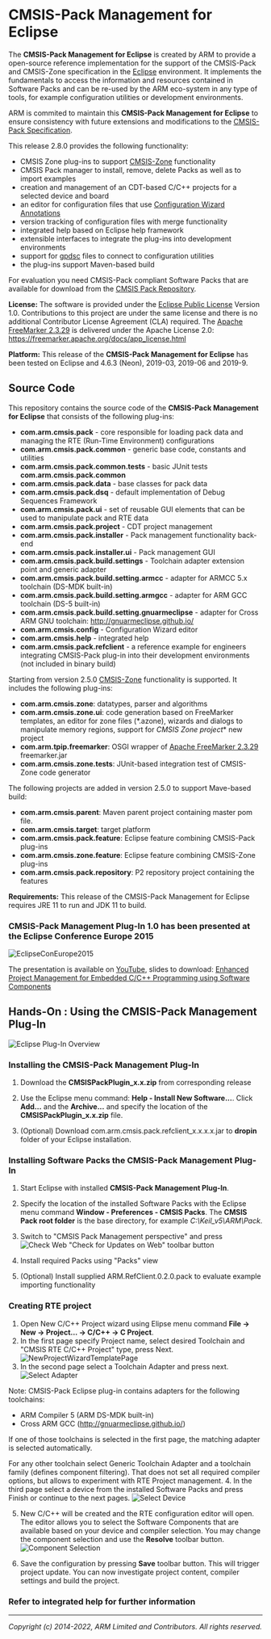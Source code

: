 # CMSIS-Pack Management for Eclipse

The **CMSIS-Pack Management for Eclipse** is created by ARM to provide a open-source reference implementation for the support of the CMSIS-Pack and CMSIS-Zone specification in the [Eclipse] environment. It implements the fundamentals to access the information and resources contained in Software Packs and can be re-used by the ARM eco-system in any type of tools, for example configuration utilities or development environments.

ARM is commited to maintain this **CMSIS-Pack Management for Eclipse** to ensure consistency with future extensions and modifications to the [CMSIS-Pack Specification].

This release 2.8.0 provides the following functionality:
* CMSIS Zone plug-ins to support [CMSIS-Zone](https://arm-software.github.io/CMSIS_5/Zone/html/index.html) functionality
* CMSIS Pack manager to install, remove, delete Packs as well as to import examples
* creation and management of an CDT-based C/C++ projects for a selected device and board
* an editor for configuration files that use [Configuration Wizard Annotations]
* version tracking of configuration files with merge functionality
* integrated help based on Eclipse help framework
* extensible interfaces to integrate the plug-ins into development environments
* support for [gpdsc] files to connect to configuration utilities
* the plug-ins support Maven-based build


For evaluation you need CMSIS-Pack compliant Software Packs that are available for download from the [CMSIS Pack Repository].

**License:** The software is provided under the [Eclipse Public License] Version 1.0. Contributions to this project are under the same license and there is no additional Contributor License Agreement (CLA) required.
The [Apache FreeMarker 2.3.29](https://freemarker.apache.org/) is delivered under the Apache License 2.0: https://freemarker.apache.org/docs/app_license.html

**Platform:** This release of the **CMSIS-Pack Management for Eclipse** has been tested on Eclipse and 4.6.3 (Neon), 2019-03, 2019-06 and 2019-9.

## Source Code
This repository contains the source code of the **CMSIS-Pack Management for Eclipse** that consists of the following plug-ins:
* **com.arm.cmsis.pack** 	- core responsible for loading pack data and managing the RTE (Run-Time Environment) configurations
* **com.arm.cmsis.pack.common** 	- generic base code, constants and utilities
* **com.arm.cmsis.pack.common.tests** 	- basic JUnit tests **com.arm.cmsis.pack.common**
* **com.arm.cmsis.pack.data** 	- base classes for pack data
* **com.arm.cmsis.pack.dsq** 	- default implementation of Debug Sequences Framework
* **com.arm.cmsis.pack.ui** - set of reusable GUI elements that can be used to manipulate pack and RTE data
* **com.arm.cmsis.pack.project** - CDT project management
* **com.arm.cmsis.pack.installer** - Pack management functionality back-end
* **com.arm.cmsis.pack.installer.ui** - Pack management GUI
* **com.arm.cmsis.pack.build.settings** - Toolchain adapter extension point and generic adapter
* **com.arm.cmsis.pack.build.setting.armcc** - adapter for  ARMCC 5.x toolchain (DS-MDK built-in)
* **com.arm.cmsis.pack.build.setting.armgcc** - adapter for  ARM GCC toolchain (DS-5 built-in)
* **com.arm.cmsis.pack.build.setting.gnuarmeclipse** - adapter for Cross ARM GNU toolchain: http://gnuarmeclipse.github.io/
* **com.arm.cmsis.config** - Configuration Wizard editor
* **com.arm.cmsis.help** - integrated help
* **com.arm.cmsis.pack.refclient** - a reference example for engineers integrating CMSIS-Pack plug-in into their development environments (not included in binary build)

Starting from version 2.5.0 [CMSIS-Zone](https://arm-software.github.io/CMSIS_5/Zone/html/index.html) functionality is supported. It includes the following plug-ins:
* **com.arm.cmsis.zone**: datatypes, parser and algorithms
* **com.arm.cmsis.zone.ui**: code generation based on FreeMarker templates, an editor for zone files (*.azone),
   wizards and dialogs to manipulate memory regions, support for *CMSIS Zone project** new project
* **com.arm.tpip.freemarker**: OSGI wrapper of [Apache FreeMarker 2.3.29](https://freemarker.apache.org/) freemarker.jar
* **com.arm.cmsis.zone.tests**:  JUnit-based integration test of CMSIS-Zone code generator

The following projects are added in version 2.5.0 to support Mave-based build:
* **com.arm.cmsis.parent**: Maven parent project containing master pom file.
* **com.arm.cmsis.target**: target platform
* **com.arm.cmsis.pack.feature**: Eclipse feature combining CMSIS-Pack plug-ins
* **com.arm.cmsis.zone.feature**: Eclipse feature combining CMSIS-Zone plug-ins
* **com.arm.cmsis.pack.repository**: P2 repository project containing the features

**Requirements:** This release of the CMSIS-Pack Management for Eclipse requires JRE 11 to run and JDK 11 to build.

### CMSIS-Pack Management Plug-In 1.0 has been presented at the Eclipse Conference Europe 2015

![EclipseConEurope2015]

The presentation is available on [YouTube], slides to download:
[Enhanced Project Management for Embedded C/C++ Programming using Software Components]

## Hands-On : Using the CMSIS-Pack Management Plug-In

![Eclipse Plug-In Overview]

### Installing the CMSIS-Pack Management Plug-In

1. Download the **CMSISPackPlugin_x.x.zip** from corresponding release

2. Use the Eclipse menu command: **Help - Install New Software...**. Click **Add...** and the **Archive...** and specify the location of the **CMSISPackPlugin_x.x.zip** file.

3. (Optional) Download com.arm.cmsis.pack.refclient_x.x.x.x.jar to **dropin** folder of your Eclipse installation.

### Installing Software Packs the CMSIS-Pack Management Plug-In
1. Start Eclipse with installed **CMSIS-Pack Management Plug-In**.

2. Specify the location of the installed Software Packs with the Eclipse menu command **Window - Preferences - CMSIS Packs**. The **CMSIS Pack root folder** is the base directory, for example *C:\Keil_v5\ARM\Pack*.

3. Switch to "CMSIS Pack Management perspective" and press ![Check Web] "Check for Updates on Web" toolbar button

4. Install required Packs using "Packs" view

5. (Optional) Install supplied ARM.RefClient.0.2.0.pack to evaluate example importing functionality

### Creating RTE project
1. Open New C/C++ Project wizard using Elipse menu command **File -> New -> Project... -> C/C++ -> C Project**.
2. In the first page specify Project name, select desired Toolchain and "CMSIS RTE C/C++ Project" type, press Next. ![NewProjectWizardTemplatePage]
3. In the second page select a Toolchain Adapter and press next.
![Select Adapter]

 Note: CMSIS-Pack Eclipse plug-in contains adapters for the following toolchains:
 * ARM Compiler 5 (ARM DS-MDK built-in)
 * Cross ARM GCC (http://gnuarmeclipse.github.io/)

 If one of those toolchains is selected in the first page, the matching adapter is selected automatically.

 For any other toolchain select Generic Toolchain Adapter and a toolchain family (defines component filtering).
 That does not set all required compiler options, but allows to experiment with RTE Project management.
4. In the third page select a device from the installed Software Packs and press Finish or continue to the next pages.
![Select Device]

5. New C/C++ will be created and the RTE configuration editor will open. The editor allows you to select the Software Components that are available based on your device and compiler selection.
You may change the component selection and use the **Resolve** toolbar button.
![Component Selection]

6. Save the configuration by pressing **Save** toolbar button. This will trigger project update. You can now investigate project content, compiler settings and build the project.

### Refer to integrated help for further information

- - - - - - - - - - - - - - - - - - - - - - - - - -

_Copyright (c) 2014-2022, ARM Limited and Contributors. All rights reserved._


[Eclipse Public License]:   ./license.md "Eclipse Public License for CMSIS-Pack Management for Eclipse"
[Contributing Guidelines]:  ./contributing.md "Contribution Guidelines"

[CMSIS-Pack Management for Eclipse]: https://www.github.com/ARM-software/cmsis-pack-eclipse
[CMSIS Pack Repository]:	  http://www.keil.com/pack/
[Keil-MDK-ARM Version 5]:   http://www2.keil.com/mdk5/install
[Eclipse]:                  http://www.eclipse.org
[CMSIS-Pack specification]: http://www.keil.com/pack/doc/CMSIS/Pack/html/index.html
[Configuration Wizard Annotations]: http://www.keil.com/pack/doc/CMSIS/Pack/html/_config_wizard.html

[Eclipse Plug-In Overview]:      ./images/EclipseOverview.png
[NewProjectWizardTemplatePage]:  ./images/NewProjectWizardTemplatePage.png
[Select Adapter]:             	./images/NewProjectWizardAdapterPage.png
[Select Device]:             ./images/NewProjectWizardDevicePage.png
[Check Web]:             ./images/check4Update.gif

[Component Selection]:           ./images/RteConfigEditor.png
[GNU ARM Eclipse Packs Manager]: http://gnuarmeclipse.livius.net/blog/packs-manager/
[http://gnuarmeclipse.github.io/]: http://gnuarmeclipse.github.io/


[EclipseConEurope2015]:     ./images/EclipseConEurope2015.png
[YouTube]: https://www.youtube.com/watch?v=z8n2I1s6zgg&list=PLy7t4z5SYNaR0yp9EQ9txQhO-JgCLJAga&index=29
[Enhanced Project Management for Embedded C/C++ Programming using Software Components]: https://www.eclipsecon.org/europe2015/session/enhanced-project-management-embedded-cc-programming-using-software-components
[gpdsc]:  http://www.keil.com/pack/doc/CMSIS/Pack/html/pdsc_generators_pg.html
